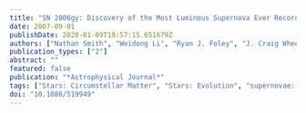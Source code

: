 ```yaml
---
title: "SN 2006gy: Discovery of the Most Luminous Supernova Ever Recorded, Powered by the Death of an Extremely Massive Star like ensuremathη Carinae"
date: 2007-09-01
publishDate: 2020-01-09T19:57:15.651679Z
authors: ["Nathan Smith", "Weidong Li", "Ryan J. Foley", "J. Craig Wheeler", "David Pooley", "Ryan Chornock", "Alexei V. Filippenko", "Jeffrey M. Silverman", "Robert Quimby", "Joshua S. Bloom", "Charles Hansen"]
publication_types: ["2"]
abstract: ""
featured: false
publication: "*Astrophysical Journal*"
tags: ["Stars: Circumstellar Matter", "Stars: Evolution", "supernovae: individual (SN 2006gy)", "Astrophysics"]
doi: "10.1086/519949"
---
```


